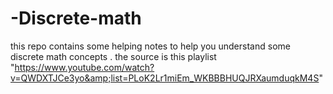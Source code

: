 # -Discrete-math
this repo contains some helping notes to help you understand some discrete math concepts . the source is this playlist "https://www.youtube.com/watch?v=QWDXTJCe3yo&amp;list=PLoK2Lr1miEm_WKBBBHUQJRXaumduqkM4S"
